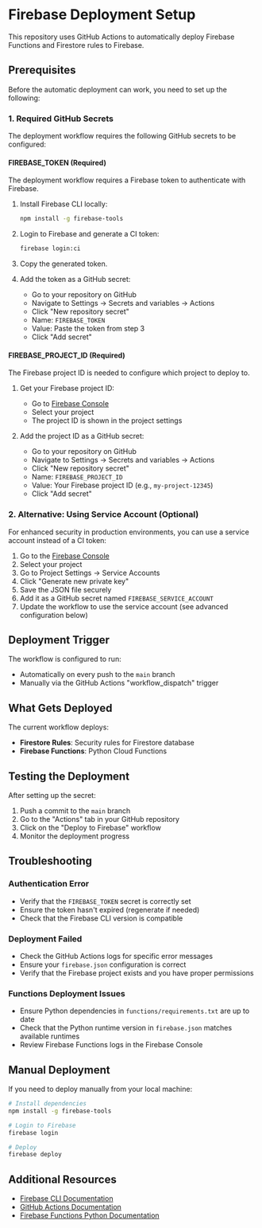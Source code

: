 # Firebase Deployment Setup

This repository uses GitHub Actions to automatically deploy Firebase Functions and Firestore rules to Firebase.

## Prerequisites

Before the automatic deployment can work, you need to set up the following:

### 1. Required GitHub Secrets

The deployment workflow requires the following GitHub secrets to be configured:

#### FIREBASE_TOKEN (Required)

The deployment workflow requires a Firebase token to authenticate with Firebase.

1. Install Firebase CLI locally:
   ```bash
   npm install -g firebase-tools
   ```

2. Login to Firebase and generate a CI token:
   ```bash
   firebase login:ci
   ```

3. Copy the generated token.

4. Add the token as a GitHub secret:
   - Go to your repository on GitHub
   - Navigate to Settings → Secrets and variables → Actions
   - Click "New repository secret"
   - Name: `FIREBASE_TOKEN`
   - Value: Paste the token from step 3
   - Click "Add secret"

#### FIREBASE_PROJECT_ID (Required)

The Firebase project ID is needed to configure which project to deploy to.

1. Get your Firebase project ID:
   - Go to [Firebase Console](https://console.firebase.google.com/)
   - Select your project
   - The project ID is shown in the project settings

2. Add the project ID as a GitHub secret:
   - Go to your repository on GitHub
   - Navigate to Settings → Secrets and variables → Actions
   - Click "New repository secret"
   - Name: `FIREBASE_PROJECT_ID`
   - Value: Your Firebase project ID (e.g., `my-project-12345`)
   - Click "Add secret"

### 2. Alternative: Using Service Account (Optional)

For enhanced security in production environments, you can use a service account instead of a CI token:

1. Go to the [Firebase Console](https://console.firebase.google.com/)
2. Select your project
3. Go to Project Settings → Service Accounts
4. Click "Generate new private key"
5. Save the JSON file securely
6. Add it as a GitHub secret named `FIREBASE_SERVICE_ACCOUNT`
7. Update the workflow to use the service account (see advanced configuration below)

## Deployment Trigger

The workflow is configured to run:
- Automatically on every push to the `main` branch
- Manually via the GitHub Actions "workflow_dispatch" trigger

## What Gets Deployed

The current workflow deploys:
- **Firestore Rules**: Security rules for Firestore database
- **Firebase Functions**: Python Cloud Functions

## Testing the Deployment

After setting up the secret:
1. Push a commit to the `main` branch
2. Go to the "Actions" tab in your GitHub repository
3. Click on the "Deploy to Firebase" workflow
4. Monitor the deployment progress

## Troubleshooting

### Authentication Error
- Verify that the `FIREBASE_TOKEN` secret is correctly set
- Ensure the token hasn't expired (regenerate if needed)
- Check that the Firebase CLI version is compatible

### Deployment Failed
- Check the GitHub Actions logs for specific error messages
- Ensure your `firebase.json` configuration is correct
- Verify that the Firebase project exists and you have proper permissions

### Functions Deployment Issues
- Ensure Python dependencies in `functions/requirements.txt` are up to date
- Check that the Python runtime version in `firebase.json` matches available runtimes
- Review Firebase Functions logs in the Firebase Console

## Manual Deployment

If you need to deploy manually from your local machine:

```bash
# Install dependencies
npm install -g firebase-tools

# Login to Firebase
firebase login

# Deploy
firebase deploy
```

## Additional Resources

- [Firebase CLI Documentation](https://firebase.google.com/docs/cli)
- [GitHub Actions Documentation](https://docs.github.com/en/actions)
- [Firebase Functions Python Documentation](https://firebase.google.com/docs/functions/beta)
